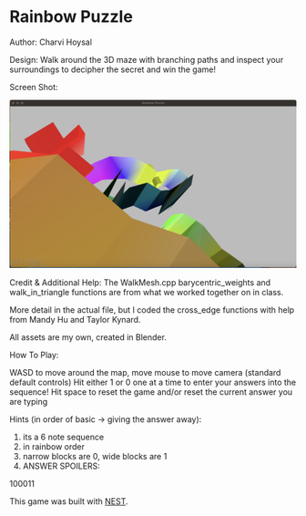 # Rainbow Puzzle

Author: Charvi Hoysal

Design: Walk around the 3D maze with branching paths and inspect your surroundings to decipher the secret and win the game!

Screen Shot:

![Screen Shot](screenshot.png)

Credit & Additional Help: 
The WalkMesh.cpp barycentric_weights and walk_in_triangle functions are from what we worked together on in class.

More detail in the actual file, but I coded the cross_edge functions with help from Mandy Hu and Taylor Kynard.

All assets are my own, created in Blender.

How To Play:

WASD to move around the map, move mouse to move camera (standard default controls)
Hit either 1 or 0 one at a time to enter your answers into the sequence!
Hit space to reset the game and/or reset the current answer you are typing

Hints (in order of basic -> giving the answer away):
1) its a 6 note sequence
2) in rainbow order
3) narrow blocks are 0, wide blocks are 1
4) ANSWER SPOILERS: 






100011

This game was built with [NEST](NEST.md).

